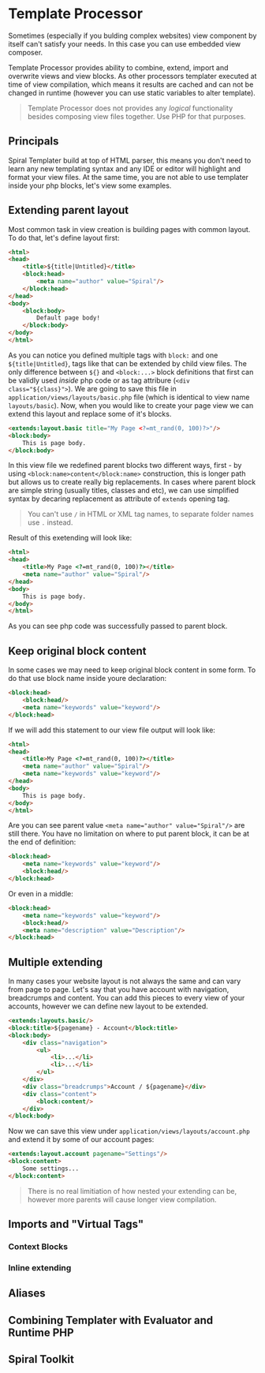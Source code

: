 # Template Processor
Sometimes (especially if you bulding complex websites) view component by itself can't satisfy your needs. In this case you can use embedded view composer.

Template Processor provides ability to combine, extend, import and overwrite views and view blocks. As other processors templater executed at time of view compilation, which means it results are cached and can not be changed in runtime (however you can use static variables to alter template).

> Template Processor does not provides any *logical* functionality besides composing view files together. Use PHP for that purposes.

## Principals
Spiral Templater build at top of HTML parser, this means you don't need to learn any new templating syntax and any IDE or editor will highlight and format your view files. At the same time, you are not able to use templater inside your php blocks, let's view some examples.

## Extending parent layout
Most common task in view creation is building pages with common layout. To do that, let's define layout first:
```html
<html>
<head>
    <title>${title|Untitled}</title>
    <block:head>
        <meta name="author" value="Spiral"/>
    </block:head>
</head>
<body>
    <block:body>
        Default page body!
    </block:body>
</body>
</html>
```
As you can notice you defined multiple tags with `block:` and one `${title|Untitled}`, tags like that can be extended by child view files. The only difference between `${}` and `<block:...>` block definitions that first can be validly used *inside* php code or as tag attribure (`<div class="${class}">`).
We are going to save this file in `application/views/layouts/basic.php` file (which is identical to view name `layouts/basic`).
Now, when you would like to create your page view we can extend this layout and replace some of it's blocks.
```html
<extends:layout.basic title="My Page <?=mt_rand(0, 100)?>"/>
<block:body>
    This is page body.
</block:body>
```
In this view file we redefined parent blocks two different ways, first - by using
`<block:name>content</block:name>` construction, this is longer path but allows us to create really big replacements. In cases where parent block are simple string (usually titles, classes and etc), we can use simplified syntax by decaring replacement as attribute of `extends` opening tag.
> You can't use `/` in HTML or XML tag names, to separate folder names use `.` instead.

Result of this exetending will look like:
```html
<html>
<head>
    <title>My Page <?=mt_rand(0, 100)?></title>
    <meta name="author" value="Spiral"/>
</head>
<body>
    This is page body.
</body>
</html>
```
As you can see php code was successfully passed to parent block.

## Keep original block content
In some cases we may need to keep original block content in some form. To do that use block name inside youre declaration:
```html
<block:head>
    <block:head/>
    <meta name="keywords" value="keyword"/>
</block:head>
```
If we will add this statement to our view file output will look like:
```html
<html>
<head>
    <title>My Page <?=mt_rand(0, 100)?></title>
    <meta name="author" value="Spiral"/>
    <meta name="keywords" value="keyword"/>
</head>
<body>
    This is page body.
</body>
</html>
```
Are you can see parent value `<meta name="author" value="Spiral"/>` are still there.
You have no limitation on where to put parent block, it can be at the end of definition:
```html
<block:head>
    <meta name="keywords" value="keyword"/>
    <block:head/>
</block:head>
```
Or even in a middle:
```html
<block:head>
    <meta name="keywords" value="keyword"/>
    <block:head/>
    <meta name="description" value="Description"/>
</block:head>
```

## Multiple extending
In many cases your website layout is not always the same and can vary from page to page. Let's say that you have account with navigation, breadcrumps and content. You can add this pieces to every view of your accounts, however we can define new layout to be extended.
```html
<extends:layouts.basic/>
<block:title>${pagename} - Account</block:title>
<block:body>
    <div class="navigation">
        <ul>
            <li>...</li>
            <li>...</li>
        </ul>
    </div>
    <div class="breadcrumps">Account / ${pagename}</div>
    <div class="content">
        <block:content/>
    </div>
</block:body>
```
Now we can save this view under `application/views/layouts/account.php` and extend it by some of our account pages:
```html
<extends:layout.account pagename="Settings"/>
<block:content>
    Some settings...
</block:content>
```
> There is no real limitiation of how nested your extending can be, however more parents will cause longer view compilation.

## Imports and "Virtual Tags"

### Context Blocks

### Inline extending

## Aliases

## Combining Templater with Evaluator and Runtime PHP

## Spiral Toolkit






